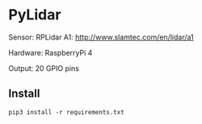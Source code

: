 # PyLidar

Sensor: RPLidar A1: http://www.slamtec.com/en/lidar/a1

Hardware: RaspberryPi 4

Output: 20 GPIO pins


## Install

```
pip3 install -r requirements.txt
```
